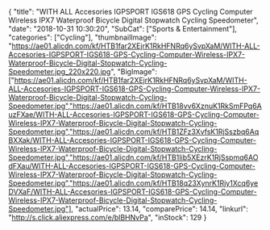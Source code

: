 {
	"title": "WITH ALL Accesories IGPSPORT IGS618 GPS Cycling Computer Wireless IPX7 Waterproof Bicycle Digital Stopwatch Cycling Speedometer",
	"date": "2018-10-31 10:30:20",
	"SubCat": ["Sports & Entertainment"],
	"categories": ["Cycling"],
	"thumbnailImage": "https://ae01.alicdn.com/kf/HTB1far2XEjrK1RkHFNRq6ySvpXaM/WITH-ALL-Accesories-IGPSPORT-IGS618-GPS-Cycling-Computer-Wireless-IPX7-Waterproof-Bicycle-Digital-Stopwatch-Cycling-Speedometer.jpg_220x220.jpg",
	"BigImage": ["https://ae01.alicdn.com/kf/HTB1far2XEjrK1RkHFNRq6ySvpXaM/WITH-ALL-Accesories-IGPSPORT-IGS618-GPS-Cycling-Computer-Wireless-IPX7-Waterproof-Bicycle-Digital-Stopwatch-Cycling-Speedometer.jpg","https://ae01.alicdn.com/kf/HTB18vv6XznuK1RkSmFPq6AuzFXae/WITH-ALL-Accesories-IGPSPORT-IGS618-GPS-Cycling-Computer-Wireless-IPX7-Waterproof-Bicycle-Digital-Stopwatch-Cycling-Speedometer.jpg","https://ae01.alicdn.com/kf/HTB1ZFz3XvfsK1RjSszbq6AqBXXak/WITH-ALL-Accesories-IGPSPORT-IGS618-GPS-Cycling-Computer-Wireless-IPX7-Waterproof-Bicycle-Digital-Stopwatch-Cycling-Speedometer.jpg","https://ae01.alicdn.com/kf/HTB1Iib5XEzrK1RjSspmq6AOdFXau/WITH-ALL-Accesories-IGPSPORT-IGS618-GPS-Cycling-Computer-Wireless-IPX7-Waterproof-Bicycle-Digital-Stopwatch-Cycling-Speedometer.jpg","https://ae01.alicdn.com/kf/HTB18q23XynrK1Rjy1Xcq6yeDVXaF/WITH-ALL-Accesories-IGPSPORT-IGS618-GPS-Cycling-Computer-Wireless-IPX7-Waterproof-Bicycle-Digital-Stopwatch-Cycling-Speedometer.jpg"],
	"actualPrice": 13.14,
	"comparePrice": 14.14,
	"linkurl": "http://s.click.aliexpress.com/e/blBHNvPa",
	"inStock": 129
}
